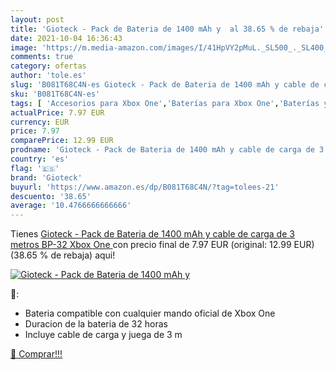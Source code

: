 ```yaml
---
layout: post
title: 'Gioteck - Pack de Bateria de 1400 mAh y  al 38.65 % de rebaja'
date: 2021-10-04 16:36:43
image: 'https://m.media-amazon.com/images/I/41HpVY2pMuL._SL500_._SL400_.jpg'
comments: true
category: ofertas
author: 'tole.es'
slug: 'B081T68C4N-es Gioteck - Pack de Bateria de 1400 mAh y cable de carga de...'
sku: 'B081T68C4N-es'
tags: [ 'Accesorios para Xbox One','Baterías para Xbox One','Baterías y cargadores para Xbox One','Hardware y juegos para Xbox One','Videojuegos','gioteck','xbox', ]
actualPrice: 7.97 EUR
currency: EUR
price: 7.97
comparePrice: 12.99 EUR
prodname: 'Gioteck - Pack de Bateria de 1400 mAh y cable de carga de 3 metros BP-32  Xbox One '
country: 'es'
flag: '🇪🇸'
brand: 'Gioteck'
buyurl: 'https://www.amazon.es/dp/B081T68C4N/?tag=tolees-21'
descuento: '38.65'
average: '10.4766666666666'
---
```


Tienes [Gioteck - Pack de Bateria de 1400 mAh y cable de carga de 3 metros BP-32  Xbox One ](https://www.amazon.es/dp/B081T68C4N/?tag=tolees-21) con precio final de  7.97 EUR (original: 12.99 EUR) (38.65 %  de rebaja) aqui!

[![Gioteck - Pack de Bateria de 1400 mAh y ](https://m.media-amazon.com/images/I/41HpVY2pMuL._SL500_._SL400_.jpg)](https://www.amazon.es/dp/B081T68C4N/?tag=tolees-21)

🔎:

- Bateria compatible con cualquier mando oficial de Xbox One
- Duracion de la bateria de 32 horas
- Incluye cable de carga y juega de 3 m

[🛒 Comprar!!!](https://www.amazon.es/dp/B081T68C4N/?tag=tolees-21)
